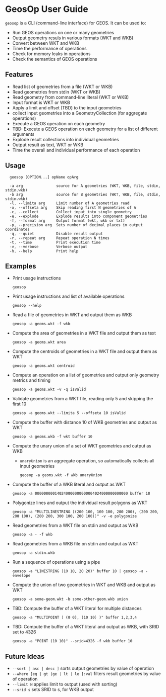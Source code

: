 # GeosOp User Guide

`geosop` is a CLI (command-line interface) for GEOS.
It can be used to:

* Run GEOS operations on one or many geometries
* Output geometry resuls in various formats (WKT and WKB)
* Convert between WKT and WKB
* Time the performance of operations
* Check for memory leaks in operations
* Check the semantics of GEOS operations

## Features

* Read list of geometries from a file (WKT or WKB)
* Read geometries from stdin (WKT or WKB)
* Read geometry from command-line literal (WKT or WKB)
* Input format is WKT or WKB
* Apply a limit and offset (TBD) to the input geometries
* collect input geometries into a GeometryCollection (for aggregate operations)
* Execute a GEOS operation on each geometry
* TBD: Execute a GEOS operation on each geometry for a list of different arguments
* Explode result collections into individual geometries
* Output result as text, WKT or WKB
* Time the overall and individual performance of each operation

## Usage
```
  geosop [OPTION...] opName opArg

  -a arg               source for A geometries (WKT, WKB, file, stdin, stdin.wkb)
  -b arg               source for B geometries (WKT, WKB, file, stdin, stdin.wkb)
  -l, --limita arg     Limit number of A geometries read
  -o, --offseta arg    Skip reading first N geometries of A
  -c, --collect        Collect input into single geometry
  -e, --explode        Explode results into component geometries
  -f, --format arg     Output format (wkt, wkb or txt)
  -p, --precision arg  Sets number of decimal places in output coordinates
  -q, --quiet          Disable result output
  -r, --repeat arg     Repeat operation N times
  -t, --time           Print execution time
  -v, --verbose        Verbose output
  -h, --help           Print help
```

## Examples

* Print usage instructions

    `geosop`

* Print usage instructions and list of available operations

    `geosop --help`

* Read a file of geometries in WKT and output them as WKB

    `geosop -a geoms.wkt -f wkb`

* Compute the area of geometries in a WKT file and output them as text

    `geosop -a geoms.wkt area`

* Compute the centroids of geometries in a WKT file and output them as WKT

    `geosop -a geoms.wkt centroid`

* Compute an operation on a list of geometries and output only geometry metrics and timing

    `geosop -a geoms.wkt -v -q isValid`

* Validate geometries from a WKT file, reading only 5 and skipping the first 10

    `geosop -a geoms.wkt --limita 5 --offseta 10 isValid`

* Compute the buffer with distance 10 of WKB geometries and output as WKT

    `geosop -a geoms.wkb -f wkt buffer 10`

* Compute the unary union of a set of WKT geometries and output as WKB
  * `unaryUnion` is an aggregate operation, so automatically collects all input geometries

    `geosop -a geoms.wkt -f wkb unaryUnion`

* Compute the buffer of a WKB literal and output as WKT

    `geosop -a 000000000140240000000000004024000000000000 buffer 10`

* Polygonize lines and output the individual result polygons as WKT

    `geosop -a "MULTILINESTRING ((200 100, 100 100, 200 200), (200 200, 200 100), (200 200, 300 100, 200 100))" -v -e polygonize`

* Read geometries from a WKT file on stdin and output as WKB

    `geosop -a - -f wkb`

* Read geometries from a WKB file on stdin and output as WKT

    `geosop -a stdin.wkb`

* Run a sequence of operations using a pipe

    `geosop -a "LINESTRING (10 10, 20 20)" buffer 10 | geosop -a - envelope`

* Compute the union of two geometries in WKT and WKB and output as WKT

    `geosop -a some-geom.wkt -b some-other-geom.wkb union`

* TBD: Compute the buffer of a WKT literal for multiple distances

    `geosop -a "MULTIPOINT ( (0 0), (10 10) )" buffer 1,2,3,4`

* TBD: Compute the buffer of a WKT literal and output as WKB, with SRID set to 4326

    `geosop -a "POINT (10 10)" --srid=4326 -f wkb buffer 10`



## Future Ideas

* `--sort [ asc | desc ]` sorts output geometries by value of operation
* `--where [eq | gt |ge | lt | le ]:val` filters result geometries by value of operation
* `--limit N` applies limit to output (used with sorting)
* `--srid s` sets SRID to s, for WKB output
